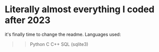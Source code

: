 # Literally almost everything I coded after 2023
it's finally time to change the readme.
Languages used:
>> Python
>> C
>> C++
>> SQL (sqlite3)
